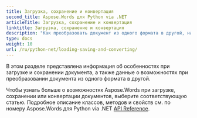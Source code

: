 ```yaml
---
title: Загрузка, сохранение и конвертация
second_title: Aspose.Words для Python via .NET
articleTitle: Загрузка, сохранение и конвертация
linktitle: Загрузка, сохранение и конвертация
description: "Как преобразовать документ из одного формата в другой, например Word в PDF или HTML в Markdown, а также как загрузить и сохранить документ с использованием Python."
type: docs
weight: 10
url: /ru/python-net/loading-saving-and-converting/
---
```


В этом разделе представлена информация об особенностях при загрузке и сохранении документа, а также данные о возможностях при преобразовании документа из одного формата в другой.

Чтобы узнать больше о возможностях Aspose.Words при загрузке, сохранении или конвертации документов, выберите соответствующую статью. Подробное описание классов, методов и свойств см. по номеру Aspose.Words для Python via .NET [API Reference](https://reference.aspose.com/words/python-net/).
